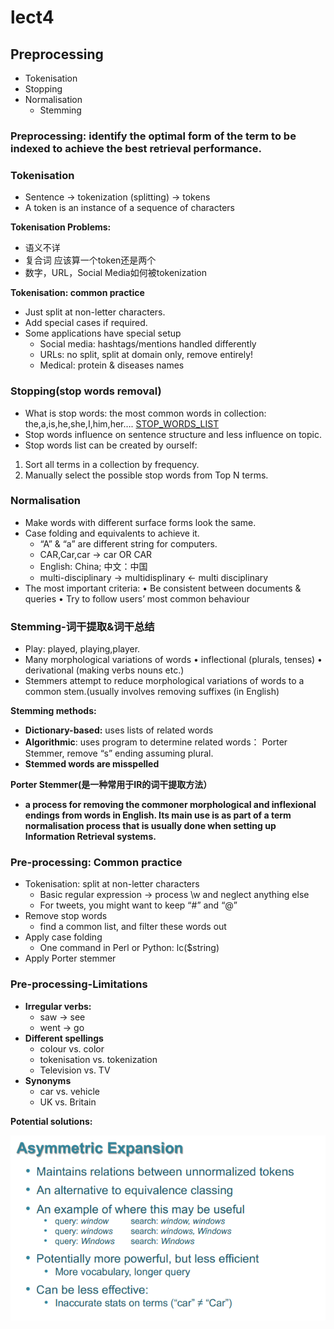 # lect4

## **Preprocessing**

- Tokenisation
- Stopping
- Normalisation
    - Stemming
    

### **Preprocessing:** identify the optimal form of the term to be indexed to achieve the best retrieval performance.

### **Tokenisation**

- Sentence → tokenization (splitting) → tokens
- A token is an instance of a sequence of characters

**Tokenisation Problems:**

- 语义不详
- 复合词 应该算一个token还是两个
- 数字，URL，Social Media如何被tokenization

**Tokenisation: common practice**

- Just split at non-letter characters.
- Add special cases if required.
- Some applications have special setup
    - Social media: hashtags/mentions handled differently
    - URLs: no split, split at domain only, remove entirely!
    - Medical: protein & diseases names

### Stopping(stop words removal)

- What is stop words: the most common words in collection: the,a,is,he,she,I,him,her…. [STOP_WORDS_LIST](http://members.unine.ch/jacques.savoy/clef/index.html)
- Stop words influence on sentence structure and less influence on topic.
- Stop words list can be created by ourself:
1. Sort all terms in a collection by frequency.
2. Manually select the possible stop words from Top N terms.

### Normalisation

- Make words with different surface forms look the same.
- Case folding and equivalents to achieve it.
    - “A” & “a” are different string for computers.
    - CAR,Car,car → car OR CAR
    - English: China; 中文：中国
    - multi-disciplinary → multidisplinary ← multi disciplinary
- The most important criteria:
• Be consistent between documents & queries
• Try to follow users’ most common behaviour

### Stemming-词干提取&词干总结

- Play: played, playing,player.
- Many morphological variations of words
• inflectional (plurals, tenses)
• derivational (making verbs nouns etc.)
- Stemmers attempt to reduce morphological variations of words to a common stem.(usually involves removing suffixes (in English)

**Stemming methods:**

- **Dictionary-based:** uses lists of related words
- **Algorithmic**: uses program to determine related words： Porter Stemmer, remove “s” ending assuming plural.
- **Stemmed words are misspelled**

**Porter Stemmer(是一种常用于IR的词干提取方法）**

- **a process for removing the commoner morphological and inflexional endings from words in English. Its main use is as part of a term normalisation process that is usually done when setting up Information Retrieval systems.**

### Pre-processing: Common practice

- Tokenisation: split at non-letter characters
    - Basic regular expression
     → process \w and neglect anything else
    - For tweets, you might want to keep “#” and “@”
- Remove stop words
    - find a common list, and filter these words out
- Apply case folding
    - One command in Perl or Python: lc($string)
- Apply Porter stemmer

### Pre-processing-Limitations

- **Irregular verbs:**
    - saw → see
    - went → go
- **Different spellings**
    - colour vs. color
    - tokenisation vs. tokenization
    - Television vs. TV
- **Synonyms**
    - car vs. vehicle
    - UK vs. Britain

**Potential solutions:**

![lect4-img1](https://github.com/Jackson-Iceberg/TEXT-TECHNOLOGIES-FOR-DATA-SCIENCE/blob/main/TTDS-Notes/images/lect4-img1.png)
